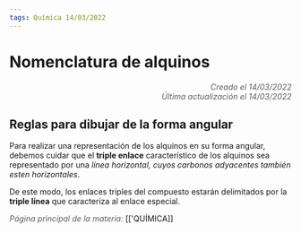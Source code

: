 ```yaml
---
tags: Química 14/03/2022
---
```


# Nomenclatura de alquinos
<div style="text-align: right; opacity: 0.7; font-style: italic;">Creado el 14/03/2022</div>
<div style="text-align: right; opacity: 0.7; font-style: italic;">Última actualización el 14/03/2022</div>

## Reglas para dibujar de la forma angular

Para realizar una representación de los alquinos en su forma angular, debemos cuidar que el **triple enlace** característico de los alquinos sea representado por una *línea horizontal, cuyos carbonos adyacentes también esten horizontales*.

De este modo, los enlaces triples del compuesto estarán delimitados por la **triple línea** que caracteriza al enlace especial.



<span style="opacity: 0.7; font-style: italic;">Página principal de la materia:</span> [['QUÍMICA]]